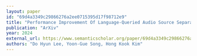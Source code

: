 ```yaml
---
layout: paper
id: "69d4a3349c29866276a2ee0715395d17f98712e9"
title: "Performance Improvement Of Language-Queried Audio Source Separation Based On Caption Augmentation From Large Language Models For Dcase Challenge 2024 Task 9"
publication: "ArXiv"
year: 2024
external_url: https://www.semanticscholar.org/paper/69d4a3349c29866276a2ee0715395d17f98712e9
authors: "Do Hyun Lee, Yoon-Gue Song, Hong Kook Kim"
---
```

